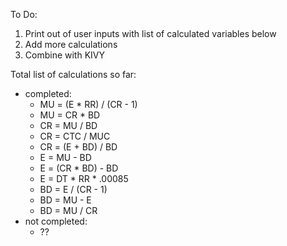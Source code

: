 To Do:

1. Print out of user inputs with list of calculated variables below
2. Add more calculations
3. Combine with KIVY

Total list of calculations so far:

- completed:
  - MU = (E * RR) / (CR - 1)
  - MU = CR * BD
  - CR = MU / BD
  - CR = CTC / MUC
  - CR = (E + BD) / BD
  - E = MU - BD
  - E = (CR * BD) - BD
  - E = DT * RR * .00085
  - BD = E / (CR - 1)
  - BD = MU - E
  - BD = MU / CR
- not completed:
   - ??
